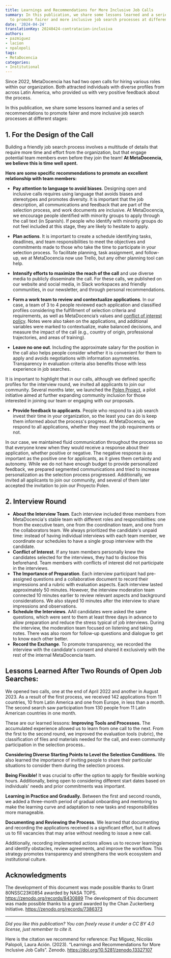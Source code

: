 ```yaml
---
title: Learnings and Recommendations for More Inclusive Job Calls
summary: In this publication, we share some lessons learned and a series of recommendations
  to promote fairer and more inclusive job search processes at different stages
date: '2024-04-24'
translationKey: 20240424-contratacion-inclusiva
authors:
- pazmiguez
- lacion
- npalopoli
tags:
- MetaDocencia
categories:
- Institutional
---
```

Since 2022, MetaDocencia has had two open calls for hiring various roles within our organization. Both attracted individuals with diverse profiles from across Latin America, who provided us with very positive feedback about the process. 

In this publication, we share some lessons learned and a series of recommendations to promote fairer and more inclusive job search processes at different stages:

## 1. For the Design of the Call
Building a friendly job search process involves a multitude of details that require more time and effort from the organization, but that engage potential team members even before they join the team! **At MetaDocencia, we believe this is time well spent.** 

**Here are some specific recommendations to promote an excellent relationship with team members:**

- **Pay attention to language to avoid biases**. Designing open and inclusive calls requires using language that avoids biases and stereotypes and promotes diversity. It is important that the job description, all communications and feedback that are part of the selection process, and work documents are inclusive. At MetaDocencia, we encourage people identified with minority groups to apply through the call text (in Spanish). If people who identify with minority groups do not feel included at this stage, they are likely to hesitate to apply.

- **Plan actions**. It is important to create a schedule identifying tasks, deadlines, and team responsibilities to meet the objectives and commitments made to those who take the time to participate in your selection process. To facilitate planning, task assignment, and follow-up, we at MetaDocencia now use Trello, but any other planning tool can help.

- **Intensify efforts to maximize the reach of the call** and use diverse media to publicly disseminate the call. For these calls, we published on our website and social media, in Slack workspaces and friendly communities, in our newsletter, and through personal recommendations.

- **Form a work team to review and contextualize applications**. In our case, a team of 3 to 4 people reviewed each application and classified profiles considering the fulfillment of selection criteria and requirements, as well as MetaDocencia’s values and [conflict of interest policy](https://doi.org/10.5281/zenodo.10944679). Notes were also taken on the applications, and additional variables were marked to contextualize, make balanced decisions, and measure the impact of the call (e.g., country of origin, professional trajectories, and areas of training).

- **Leave no one out**. Including the approximate salary for the position in the call also helps people consider whether it is convenient for them to apply and avoids negotiations with information asymmetries. Transparency in evaluation criteria also benefits those with less experience in job searches.

It is important to highlight that in our calls, although we defined specific profiles for the interview round, we invited all applicants to join our community. Several months later, we launched the [Polen Project](https://doi.org/10.5281/zenodo.17469649), a pilot initiative aimed at further expanding community inclusion for those interested in joining our team or engaging with our proposals.

- **Provide feedback to applicants**. People who respond to a job search invest their time in your organization, so the least you can do is keep them informed about the process's progress. At MetaDocencia, we respond to all applications, whether they meet the job requirements or not.

In our case, we maintained fluid communication throughout the process so that everyone knew when they would receive a response about their application, whether positive or negative. The negative response is as important as the positive one for applicants, as it gives them certainty and autonomy. While we do not have enough budget to provide personalized feedback, we prepared segmented communications and tried to increase personalization as the selection process progressed. Additionally, we invited all applicants to join our community, and several of them later accepted the invitation to join our Proyecto Polen.


## 2. Interview Round
- **About the Interview Team**. Each interview included three members from MetaDocencia's stable team with different roles and responsibilities: one from the executive team, one from the coordination team, and one from the collaborators team. We always prioritized the candidate's unpaid time: instead of having individual interviews with each team member, we coordinate our schedules to have a single group interview with the candidate.
- **Conflict of Interest**. If any team members personally knew the candidates selected for the interviews, they had to disclose this beforehand. Team members with conflicts of interest did not participate in the interviews.
- **The Importance of Preparation**. Each interview participant had pre-assigned questions and a collaborative document to record their impressions and a rubric with evaluation aspects. Each interview lasted approximately 50 minutes. However, the interview moderation team connected 10 minutes earlier to review relevant aspects and background considerations. We also stayed 10 minutes after the interview to share impressions and observations.
- **Schedule the Interviews**. AAll candidates were asked the same questions, which were sent to them at least three days in advance to allow preparation and reduce the stress typical of job interviews. During the interview, the moderation team focused on listening and taking notes. There was also room for follow-up questions and dialogue to get to know each other better.
- **Record the Exchange**. To promote transparency, we recorded the interview with the candidate's consent and shared it exclusively with the rest of the internal MetaDocencia team.


## Lessons Learned After Two Rounds of Open Job Searches: 
We opened two calls, one at the end of April 2022 and another in August 2023. As a result of the first process, we received 142 applications from 11 countries, 10 from Latin America and one from Europe, in less than a month. The second search saw participation from 130 people from 11 Latin American countries in one month.

These are our learned lessons:
**Improving Tools and Processes.** The accumulated experience allowed us to learn from one call to the next. From the first to the second round, we improved the evaluation tools (rubric), the classification of files and materials needed for the call, and even community participation in the selection process.. 

**Considering Diverse Starting Points to Level the Selection Conditions.** We also learned the importance of inviting people to share their particular situations to consider them during the selection process.

**Being Flexible!** It was crucial to offer the option to apply for flexible working hours. Additionally, being open to considering different start dates based on individuals' needs and prior commitments was important.

**Learning in Practice and Gradually.** Between the first and second rounds, we added a three-month period of gradual onboarding and mentoring to make the learning curve and adaptation to new tasks and responsibilities more manageable.

**Documenting and Reviewing the Process.** We learned that documenting and recording the applications received is a significant effort, but it allows us to fill vacancies that may arise without needing to issue a new call.

Additionally, recording implemented actions allows us to recover learnings and identify obstacles, review agreements, and improve the workflow. This strategy promotes transparency and strengthens the work ecosystem and institutional culture.


## Acknowledgments
The development of this document was made possible thanks to Grant 80NSSC23K0854 awarded by NASA TOPS. https://zenodo.org/records/8430889
The development of this document was made possible thanks to a grant awarded by the Chan Zuckerberg Initiative. https://zenodo.org/records/7386373

---

*Did you like this publication? You can freely reuse it under a CC BY 4.0 license, just remember to cite it.* 

Here is the citation we recommend for reference:
Paz Míguez, Nicolás Palopoli, Laura Ación. (2023). “Learnings and Recommendations for More Inclusive Job Calls”. Zenodo. https://doi.org/10.5281/zenodo.13327107
